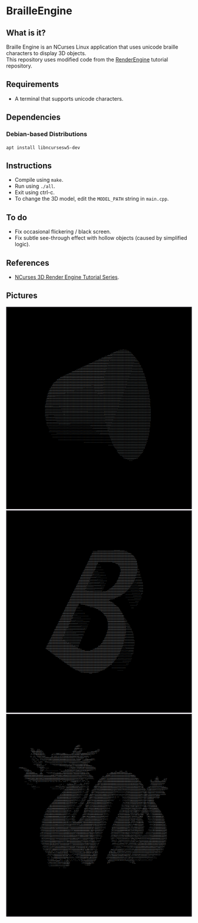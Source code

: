 # BrailleEngine
## What is it? 
Braille Engine is an NCurses Linux application that uses unicode braille characters to display 3D objects. \
This repository uses modified code from the [RenderEngine](https://github.com/youngbrycecode/RenderEngine) tutorial repository. 
## Requirements
- A terminal that supports unicode characters. 
## Dependencies
### Debian-based Distributions
``apt install libncursesw5-dev``
## Instructions
- Compile using ``make``.
- Run using ``./all``.
- Exit using ctrl-c.
- To change the 3D model, edit the ``MODEL_PATH`` string in ``main.cpp``. 
## To do
- Fix occasional flickering / black screen. 
- Fix subtle see-through effect with hollow objects (caused by simplified logic). 
## References
- [NCurses 3D Render Engine Tutorial Series](https://www.youtube.com/playlist?list=PLg4mWef4l7Qzxs_Fa2DrgZeJKAbG3b7ue). 
## Pictures
![Cylinder](./imgs/1.png) \
![B](./imgs/2.png) \
![Dragon](./imgs/3.png) 
